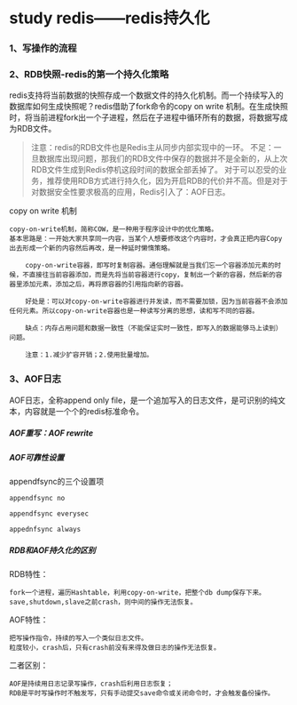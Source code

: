 # study redis——redis持久化

### 1、写操作的流程

### 2、RDB快照-redis的第一个持久化策略

redis支持将当前数据的快照存成一个数据文件的持久化机制。而一个持续写入的数据库如何生成快照呢？redis借助了fork命令的copy on write 机制。在生成快照时，将当前进程fork出一个子进程，然后在子进程中循环所有的数据，将数据写成为RDB文件。

> 注意：redis的RDB文件也是Redis主从同步内部实现中的一环。
不足：一旦数据库出现问题，那我们的RDB文件中保存的数据并不是全新的，从上次RDB文件生成到Redis停机这段时间的数据全部丢掉了。
对于可以忍受的业务，推荐使用RDB方式进行持久化，因为开启RDB的代价并不高。但是对于对数据安全性要求极高的应用，Redis引入了：AOF日志。

copy on write 机制
    
    copy-on-write机制，简称COW，是一种用于程序设计中的优化策略。
    基本思路是：一开始大家共享同一内容，当某个人想要修改这个内容时，才会真正把内容Copy出去形成一个新的内容然后再改，是一种延时懒惰策略。
        
        copy-on-write容器，即写时复制容器。通俗理解就是当我们忘一个容器添加元素的时候，不直接往当前容器添加，而是先将当前容器进行copy，复制出一个新的容器，然后新的容器里添加元素，添加之后，再将原容器的引用指向新的容器。
        
        好处是：可以对copy-on-write容器进行并发读，而不需要加锁，因为当前容器不会添加任何元素。所以copy-on-write容器也是一种读写分离的思想，读和写不同的容器。
        
        缺点：内存占用问题和数据一致性（不能保证实时一致性，即写入的数据能够马上读到）问题。
        
        注意：1.减少扩容开销；2.使用批量增加。
        
### 3、AOF日志

AOF日志，全称append only file，是一个追加写入的日志文件，是可识别的纯文本，内容就是一个个的redis标准命令。

##### AOF重写：AOF rewrite

##### AOF可靠性设置

appendfsync的三个设置项

    appendfsync no
    
    appendfsync everysec
    
    appednfsync always
    
##### RDB和AOF持久化的区别

RDB特性：

    fork一个进程，遍历Hashtable，利用copy-on-write，把整个db dump保存下来。
    save,shutdown,slave之前crash，则中间的操作无法恢复。
    
AOF特性：

    把写操作指令，持续的写入一个类似日志文件。
    粒度较小，crash后，只有crash前没有来得及做日志的操作无法恢复。
    
二者区别：
    
    AOF是持续用日志记录写操作，crash后利用日志恢复；
    RDB是平时写操作时不触发写，只有手动提交save命令或关闭命令时，才会触发备份操作。
    

    
    



